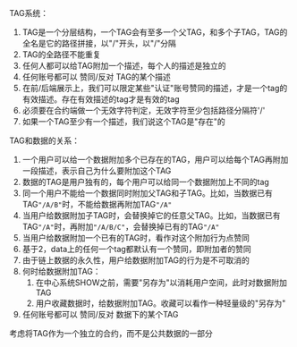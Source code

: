 TAG系统：
1. TAG是一个分层结构，一个TAG会有至多一个父TAG，和多个子TAG，TAG的全名是它的路径拼接，以"/"开头，以"/"分隔
2. TAG的全路径不能重复
3. 任何人都可以给TAG附加一个描述，每个人的描述是独立的
4. 任何账号都可以 赞同/反对 TAG的某个描述 
5. 在前/后端展示上，我们可以限定某些"认证"账号赞同的描述，才是一个tag的有效描述。存在有效描述的tag才是有效的tag
6. 必须要在合约端做一个无效字符判定，无效字符至少包括路径分隔符'/'
7. 如果一个TAG至少有一个描述，我们说这个TAG是"存在"的

TAG和数据的关系：
1. 一个用户可以给一个数据附加多个已存在的TAG，用户可以给每个TAG再附加一段描述，表示自己为什么要附加这个TAG
2. 数据的TAG是用户独有的，每个用户可以给同一个数据附加上不同的tag
3. 同一个用户不能给一个数据同时附加父TAG和子TAG。比如，当数据已有TAG`"/A/B"`时，不能给数据再附加TAG`"/A"`
4. 当用户给数据附加子TAG时，会替换掉它的任意父TAG。比如，当数据已有TAG`"/A"`时，再附加`"/A/B/C"`，会替换掉已有的TAG`"/A"`
5. 当用户给数据附加一个已有的TAG时，看作对这个附加行为点赞同
6. 基于2，data上的任何一个tag都默认有一个赞同，即附加者的赞同
7. 由于链上数据的永久性，用户给数据附加TAG的行为是不可取消的
8. 何时给数据附加TAG：
    1. 在中心系统SHOW之前，需要"另存为"以消耗用户空间，此时对数据附加TAG
    2. 用户收藏数据时，给数据附加TAG。收藏可以看作一种轻量级的"另存为"
9. 任何账号都可以 赞同/反对 数据下的某个TAG

考虑将TAG作为一个独立的合约，而不是公共数据的一部分
